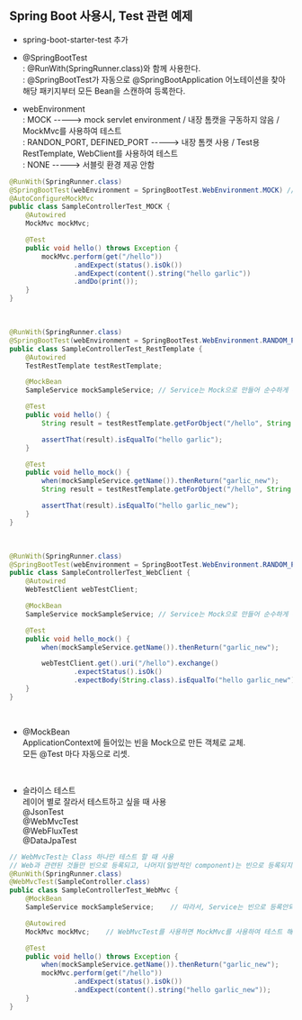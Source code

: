 ## Spring Boot 사용시, Test 관련 예제 <br>

*  spring-boot-starter-test 추가  
* @SpringBootTest  
: @RunWith(SpringRunner.class)와 함께 사용한다.  
: @SpringBootTest가 자동으로 @SpringBootApplication 어노테이션을 찾아 해당 패키지부터 모든 Bean을 스캔하여 등록한다.  

* webEnvironment  
: MOCK -----> mock servlet environment / 내장 톰캣을 구동하지 않음 / MockMvc를 사용하여 테스트  
: RANDON_PORT, DEFINED_PORT -----> 내장 톰캣 사용 / Test용 RestTemplate, WebClient를 사용하여 테스트  
: NONE -----> 서블릿 환경 제공 안함  

~~~java
@RunWith(SpringRunner.class)
@SpringBootTest(webEnvironment = SpringBootTest.WebEnvironment.MOCK) // default가 SpringBootTest.WebEnvironment.MOCK
@AutoConfigureMockMvc
public class SampleControllerTest_MOCK {
    @Autowired
    MockMvc mockMvc;

    @Test
    public void hello() throws Exception {
        mockMvc.perform(get("/hello"))
                .andExpect(status().isOk())
                .andExpect(content().string("hello garlic"))
                .andDo(print());
    }
}
~~~

<br>

~~~java
@RunWith(SpringRunner.class)
@SpringBootTest(webEnvironment = SpringBootTest.WebEnvironment.RANDOM_PORT)
public class SampleControllerTest_RestTemplate {
    @Autowired
    TestRestTemplate testRestTemplate;

    @MockBean
    SampleService mockSampleService; // Service는 Mock으로 만들어 순수하게 Controller만 테스트 하고 싶을 때

    @Test
    public void hello() {
        String result = testRestTemplate.getForObject("/hello", String.class);

        assertThat(result).isEqualTo("hello garlic");
    }

    @Test
    public void hello_mock() {
        when(mockSampleService.getName()).thenReturn("garlic_new");
        String result = testRestTemplate.getForObject("/hello", String.class);

        assertThat(result).isEqualTo("hello garlic_new");
    }
}
~~~

<br>

~~~java
@RunWith(SpringRunner.class)
@SpringBootTest(webEnvironment = SpringBootTest.WebEnvironment.RANDOM_PORT)
public class SampleControllerTest_WebClient {
    @Autowired
    WebTestClient webTestClient;

    @MockBean
    SampleService mockSampleService; // Service는 Mock으로 만들어 순수하게 Controller만 테스트 하고 싶을 때

    @Test
    public void hello_mock() {
        when(mockSampleService.getName()).thenReturn("garlic_new");

        webTestClient.get().uri("/hello").exchange()
                .expectStatus().isOk()
                .expectBody(String.class).isEqualTo("hello garlic_new");
    }
}
~~~

<br>

* @MockBean  
ApplicationContext에 들어있는 빈을 Mock으로 만든 객체로 교체.  
모든 @Test 마다 자동으로 리셋.  

<br>

* 슬라이스 테스트  
레이어 별로 잘라서 테스트하고 싶을 때 사용  
@JsonTest  
@WebMvcTest  
@WebFluxTest  
@DataJpaTest  


~~~java
// WebMvcTest는 Class 하나만 테스트 할 때 사용
// Web과 관련된 것들만 빈으로 등록되고, 나머지(일반적인 component)는 빈으로 등록되지 않는다.
@RunWith(SpringRunner.class)
@WebMvcTest(SampleController.class)
public class SampleControllerTest_WebMvc {
    @MockBean
    SampleService mockSampleService;    // 따라서, Service는 빈으로 등록안되기 때문에 MockBean으로 등록한다.

    @Autowired
    MockMvc mockMvc;    // WebMvcTest를 사용하면 MockMvc를 사용하여 테스트 해야한다.

    @Test
    public void hello() throws Exception {
        when(mockSampleService.getName()).thenReturn("garlic_new");
        mockMvc.perform(get("/hello"))
                .andExpect(status().isOk())
                .andExpect(content().string("hello garlic_new"));
    }
}
~~~

